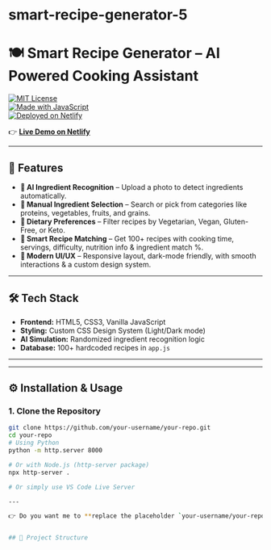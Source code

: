 # smart-recipe-generator-5
# 🍽️ Smart Recipe Generator – AI Powered Cooking Assistant  
 
[![MIT License](https://img.shields.io/badge/License-MIT-green.svg?style=for-the-badge)](./LICENSE)  
[![Made with JavaScript](https://img.shields.io/badge/Made%20with-JavaScript-yellow?style=for-the-badge&logo=javascript)](https://developer.mozilla.org/en-US/docs/Web/JavaScript)  
[![Deployed on Netlify](https://img.shields.io/badge/Deployed%20on-Netlify-blue?style=for-the-badge&logo=netlify)](https://smart-recipe-52.netlify.app)  

👉 **[Live Demo on Netlify](smart-recipe-98.netlify.app)**  

---

## 🚀 Features

- **📸 AI Ingredient Recognition** – Upload a photo to detect ingredients automatically.  
- **🥘 Manual Ingredient Selection** – Search or pick from categories like proteins, vegetables, fruits, and grains.  
- **🌱 Dietary Preferences** – Filter recipes by Vegetarian, Vegan, Gluten-Free, or Keto.  
- **🍳 Smart Recipe Matching** – Get 100+ recipes with cooking time, servings, difficulty, nutrition info & ingredient match %.  
- **🎨 Modern UI/UX** – Responsive layout, dark-mode friendly, with smooth interactions & a custom design system.  

---

## 🛠️ Tech Stack

- **Frontend:** HTML5, CSS3, Vanilla JavaScript  
- **Styling:** Custom CSS Design System (Light/Dark mode)  
- **AI Simulation:** Randomized ingredient recognition logic  
- **Database:** 100+ hardcoded recipes in `app.js`  

---

---

## ⚙️ Installation & Usage

### 1. Clone the Repository
```bash
git clone https://github.com/your-username/your-repo.git
cd your-repo
# Using Python
python -m http.server 8000

# Or with Node.js (http-server package)
npx http-server .

# Or simply use VS Code Live Server

---

👉 Do you want me to **replace the placeholder `your-username/your-repo` with your actual Smart Recipe repo link** (once you push it), so the **stars/forks/contributors badges** will auto-update?


## 📂 Project Structure

